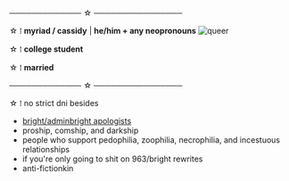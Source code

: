 ───────────── ☆ ────────────────

☆ ⁞ **myriad / cassidy** | **he/him + any neopronouns** ![queer](https://i.postimg.cc/W4SHj2jB/queer-flag-9-stripes-21-px.png) 

☆ ⁞ **college student** 

☆ ⁞ **married**

───────────── ☆ ────────────────

☆ ⁞ no strict dni besides
* [bright/adminbright apologists](https://docs.google.com/document/d/149Aqt4wBudAcmJ0kY3lsP_asYBQ0QoOieFOpFGksGWs/edit)
* proship, comship, and darkship
* people who support pedophilia, zoophilia, necrophilia, and incestuous relationships
* if you're only going to shit on 963/bright rewrites
* anti-fictionkin
